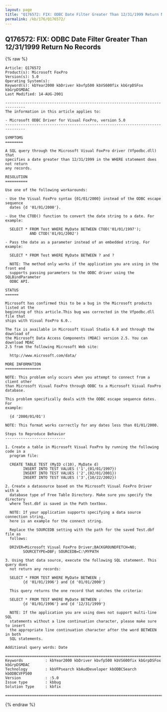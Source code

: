 ```yaml
---
layout: page
title: "Q176572: FIX: ODBC Date Filter Greater Than 12/31/1999 Return No Records"
permalink: /kb/176/Q176572/
---
```


## Q176572: FIX: ODBC Date Filter Greater Than 12/31/1999 Return No Records

{% raw %}

	Article: Q176572
	Product(s): Microsoft FoxPro
	Version(s): 5.0
	Operating System(s): 
	Keyword(s): kbYear2000 kbDriver kbvfp500 kbVS600fix kbGrpDSFox kbGrpDSMDAC
	Last Modified: 14-AUG-2001
	
	-------------------------------------------------------------------------------
	The information in this article applies to:
	
	- Microsoft ODBC Driver for Visual FoxPro, version 5.0 
	-------------------------------------------------------------------------------
	
	SYMPTOMS
	========
	
	A SQL query through the Microsoft Visual FoxPro driver (Vfpodbc.dll) that
	specifies a date greater than 12/31/1999 in the WHERE statement does not return
	any records.
	
	RESOLUTION
	==========
	
	Use one of the following workarounds:
	
	- Use the Visual FoxPro syntax {01/01/2000} instead of the ODBC escape sequence
	  dates {d '01/01/2000'}.
	
	- Use the CTOD() function to convert the date string to a date. For example:
	
	  SELECT * FROM Test WHERE MyDate BETWEEN CTOD('01/01/1997');
	           AND CTOD('01/01/2002')
	
	- Pass the date as a parameter instead of an embedded string. For example:
	
	  SELECT * FROM Test WHERE MyDate BETWEEN ? and ?
	
	  NOTE: The method only works if the application you are using in the front end
	  supports passing parameters to the ODBC driver using the SQLBindParameter
	  ODBC API.
	
	STATUS
	======
	
	Microsoft has confirmed this to be a bug in the Microsoft products listed at the
	beginning of this article.This bug was corrected in the Vfpodbc.dll file that
	ships with Visual FoxPro 6.0..
	
	The fix is available in Microsoft Visual Studio 6.0 and through the download of
	the Microsoft Data Access Components (MDAC) version 2.5. You can download MDAC
	2.5 from the following Microsoft Web site:
	
	  http://www.microsoft.com/data/
	
	MORE INFORMATION
	================
	
	NOTE: This problem only occurs when you attempt to connect from a client other
	than Microsoft Visual FoxPro through ODBC to a Microsoft Visual FoxPro
	database.
	
	This problem specifically deals with the ODBC escape sequence dates. For
	example:
	
	  {d '2000/01/01')
	
	NOTE: This format works correctly for any dates less than 01/01/2000.
	
	Steps to Reproduce Behavior
	---------------------------
	
	1. Create a table in Microsoft Visual FoxPro by running the following code in a
	  program file:
	
	  CREATE TABLE TEST (MyID c(10), MyDate d)
	        INSERT INTO TEST VALUES ('1',{01/01/1997})
	        INSERT INTO TEST VALUES ('2',{02/01/2001})
	        INSERT INTO TEST VALUES ('3',{10/22/2002})
	
	2. Create a datasource based on the Microsoft Visual FoxPro Driver with a
	  database type of Free Table Directory. Make sure you specify the directory
	  where Test.dbf is saved in the Path textbox.
	
	  NOTE: If your application supports specifying a data source connection string,
	  here is an example for the connect string.
	
	  Replace the SOURCEDB setting with the path for the saved Test.dbf file as
	  follows:
	
	  DRIVER=Microsoft Visual FoxPro Driver;BACKGROUNDFETCH=NO;
	        SOURCETYPE=DBF; SOURCEDB=C:\MYPATH
	
	3. Using that data source, execute the following SQL statement. This query does
	  not return any records:
	
	  SELECT * FROM TEST WHERE MyDate BETWEEN ;
	        {d '01/01/1996'} and {d '01/01/2000'}
	
	  This query returns the one record that matches the criteria:
	
	  SELECT * FROM TEST WHERE MyDate BETWEEN ;
	        {d '01/01/1996'} and {d '12/31/1999'}
	
	  NOTE: If the application you are using does not support multi-line SQL
	  statements without a line continuation character, please make sure to insert
	  the appropriate line continuation character after the word BETWEEN in both
	  SQL statements.
	
	Additional query words: Date
	
	======================================================================
	Keywords          : kbYear2000 kbDriver kbvfp500 kbVS600fix kbGrpDSFox kbGrpDSMDAC 
	Technology        : kbVFPsearch kbAudDeveloper kbODBCSearch kbODBCVFP500
	Version           : :5.0
	Issue type        : kbbug
	Solution Type     : kbfix
	
	=============================================================================
	

{% endraw %}
